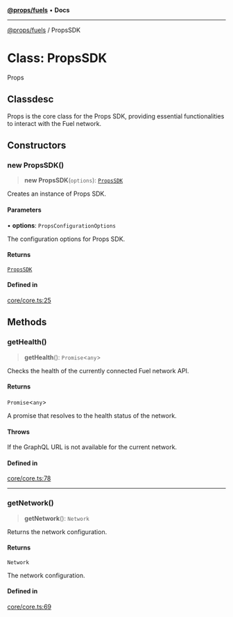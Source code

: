 [**@props/fuels**](../README.md) • **Docs**

***

[@props/fuels](../README.md) / PropsSDK

# Class: PropsSDK

Props

## Classdesc

Props is the core class for the Props SDK, providing essential functionalities to interact with the Fuel network.

## Constructors

### new PropsSDK()

> **new PropsSDK**(`options`): [`PropsSDK`](PropsSDK.md)

Creates an instance of Props SDK.

#### Parameters

• **options**: `PropsConfigurationOptions`

The configuration options for Props SDK.

#### Returns

[`PropsSDK`](PropsSDK.md)

#### Defined in

[core/core.ts:25](https://github.com/Props-Labs/octane/blob/5ddf1f6ec918b19be1516f349bcbaf667497f240/packages/props-fuels/src/core/core.ts#L25)

## Methods

### getHealth()

> **getHealth**(): `Promise`\<`any`\>

Checks the health of the currently connected Fuel network API.

#### Returns

`Promise`\<`any`\>

A promise that resolves to the health status of the network.

#### Throws

If the GraphQL URL is not available for the current network.

#### Defined in

[core/core.ts:78](https://github.com/Props-Labs/octane/blob/5ddf1f6ec918b19be1516f349bcbaf667497f240/packages/props-fuels/src/core/core.ts#L78)

***

### getNetwork()

> **getNetwork**(): `Network`

Returns the network configuration.

#### Returns

`Network`

The network configuration.

#### Defined in

[core/core.ts:69](https://github.com/Props-Labs/octane/blob/5ddf1f6ec918b19be1516f349bcbaf667497f240/packages/props-fuels/src/core/core.ts#L69)

